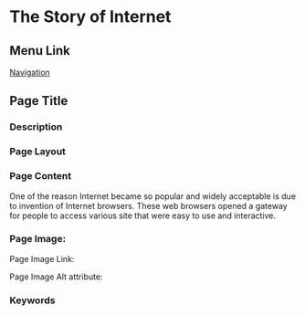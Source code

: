 # The Story of Internet

## Menu Link

[Navigation](/sections/navbar.md)


## Page Title


### Description


### Page Layout


### Page Content

One of the reason Internet became so popular and widely acceptable is due to invention of Internet browsers. These web browsers opened a gateway for people to access various site that were easy to use and interactive.

### Page Image:

Page Image Link: 

Page Image Alt attribute: 

### Keywords
